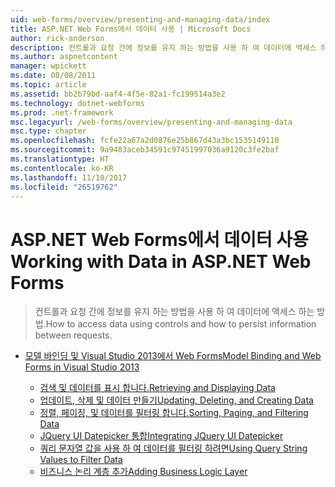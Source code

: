 ```yaml
---
uid: web-forms/overview/presenting-and-managing-data/index
title: ASP.NET Web Forms에서 데이터 사용 | Microsoft Docs
author: rick-anderson
description: 컨트롤과 요청 간에 정보를 유지 하는 방법을 사용 하 여 데이터에 액세스 하는 방법.
ms.author: aspnetcontent
manager: wpickett
ms.date: 08/08/2011
ms.topic: article
ms.assetid: bb2b79bd-aaf4-4f5e-82a1-fc199514a3e2
ms.technology: dotnet-webforms
ms.prod: .net-framework
msc.legacyurl: /web-forms/overview/presenting-and-managing-data
msc.type: chapter
ms.openlocfilehash: fcfe22a67a2d0876e25b867d43a3bc1535149110
ms.sourcegitcommit: 9a9483aceb34591c97451997036a9120c3fe2baf
ms.translationtype: HT
ms.contentlocale: ko-KR
ms.lasthandoff: 11/10/2017
ms.locfileid: "26519762"
---
```

<a name="working-with-data-in-aspnet-web-forms"></a><span data-ttu-id="36372-103">ASP.NET Web Forms에서 데이터 사용</span><span class="sxs-lookup"><span data-stu-id="36372-103">Working with Data in ASP.NET Web Forms</span></span>
====================
> <span data-ttu-id="36372-104">컨트롤과 요청 간에 정보를 유지 하는 방법을 사용 하 여 데이터에 액세스 하는 방법.</span><span class="sxs-lookup"><span data-stu-id="36372-104">How to access data using controls and how to persist information between requests.</span></span>


- [<span data-ttu-id="36372-105">모델 바인딩 및 Visual Studio 2013에서 Web Forms</span><span class="sxs-lookup"><span data-stu-id="36372-105">Model Binding and Web Forms in Visual Studio 2013</span></span>](model-binding/index.md)

    - [<span data-ttu-id="36372-106">검색 및 데이터를 표시 합니다.</span><span class="sxs-lookup"><span data-stu-id="36372-106">Retrieving and Displaying Data</span></span>](model-binding/retrieving-data.md)
    - [<span data-ttu-id="36372-107">업데이트, 삭제 및 데이터 만들기</span><span class="sxs-lookup"><span data-stu-id="36372-107">Updating, Deleting, and Creating Data</span></span>](model-binding/updating-deleting-and-creating-data.md)
    - [<span data-ttu-id="36372-108">정렬, 페이징, 및 데이터를 필터링 합니다.</span><span class="sxs-lookup"><span data-stu-id="36372-108">Sorting, Paging, and Filtering Data</span></span>](model-binding/sorting-paging-and-filtering-data.md)
    - [<span data-ttu-id="36372-109">JQuery UI Datepicker 통합</span><span class="sxs-lookup"><span data-stu-id="36372-109">Integrating JQuery UI Datepicker</span></span>](model-binding/integrating-jquery-ui.md)
    - [<span data-ttu-id="36372-110">쿼리 문자열 값을 사용 하 여 데이터를 필터링 하려면</span><span class="sxs-lookup"><span data-stu-id="36372-110">Using Query String Values to Filter Data</span></span>](model-binding/using-query-string-values-to-retrieve-data.md)
    - [<span data-ttu-id="36372-111">비즈니스 논리 계층 추가</span><span class="sxs-lookup"><span data-stu-id="36372-111">Adding Business Logic Layer</span></span>](model-binding/adding-business-logic-layer.md)
